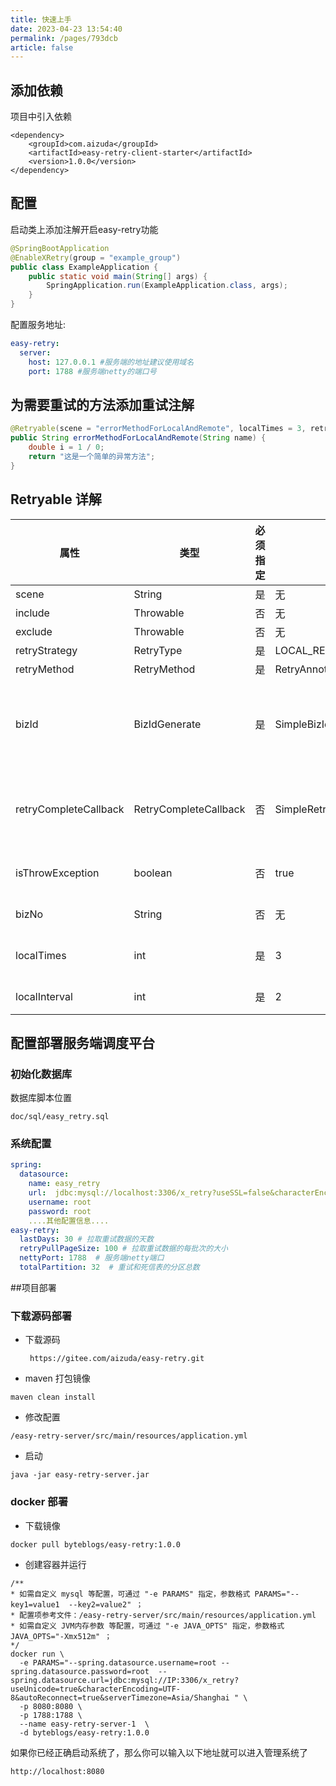 ```yaml
---
title: 快速上手
date: 2023-04-23 13:54:40
permalink: /pages/793dcb
article: false
---
```


## 添加依赖
项目中引入依赖
```
<dependency>
    <groupId>com.aizuda</groupId>
    <artifactId>easy-retry-client-starter</artifactId>
    <version>1.0.0</version>
</dependency>
```

## 配置
启动类上添加注解开启easy-retry功能
```java
@SpringBootApplication
@EnableXRetry(group = "example_group")
public class ExampleApplication {
    public static void main(String[] args) {
        SpringApplication.run(ExampleApplication.class, args);
    }
}
```

配置服务地址:
```yaml
easy-retry:
  server: 
    host: 127.0.0.1 #服务端的地址建议使用域名
    port: 1788 #服务端netty的端口号

```


## 为需要重试的方法添加重试注解
```java
@Retryable(scene = "errorMethodForLocalAndRemote", localTimes = 3, retryStrategy = RetryType.LOCAL_REMOTE)
public String errorMethodForLocalAndRemote(String name) {
    double i = 1 / 0;
    return "这是一个简单的异常方法";
}
```

## Retryable 详解
|属性|类型|必须指定|默认值|描述|
|-|-|-|-|-|
| scene |String|是|无|场景|
| include | Throwable |否|无|包含的异常|
| exclude |Throwable|否|无|排除的异常|
| retryStrategy|RetryType|是|LOCAL_REMOTE|重试策略|
| retryMethod|RetryMethod|是|RetryAnnotationMethod|重试处理入口|
| bizId | BizIdGenerate |是| SimpleBizIdGenerate |自定义业务id，默认为hash(param),传入成员列表，全部拼接取hash|
| retryCompleteCallback | RetryCompleteCallback |否| SimpleRetryCompleteCallback |服务端重试完成(重试成功、重试到达最大次数)回调客户端|
| isThrowException|boolean|否|true| 本地重试完成后是否抛出异常 |
| bizNo |String|否|无| bizNo spel表达式|
| localTimes |int|是|3| 本地重试次数 次数必须大于等于1|
| localInterval |int|是|2| 本地重试间隔时间(s)|

## 配置部署服务端调度平台
### 初始化数据库
数据库脚本位置
```
doc/sql/easy_retry.sql
```

### 系统配置
```yaml
spring:
  datasource:
    name: easy_retry
    url:  jdbc:mysql://localhost:3306/x_retry?useSSL=false&characterEncoding=utf8&useUnicode=true
    username: root
    password: root
    ....其他配置信息....
easy-retry:
  lastDays: 30 # 拉取重试数据的天数
  retryPullPageSize: 100 # 拉取重试数据的每批次的大小
  nettyPort: 1788  # 服务端netty端口
  totalPartition: 32  # 重试和死信表的分区总数

```

##项目部署
### 下载源码部署
- 下载源码
  ```
   https://gitee.com/aizuda/easy-retry.git
  ```

- maven 打包镜像
```
maven clean install
```

- 修改配置
```
/easy-retry-server/src/main/resources/application.yml
```

- 启动
```
java -jar easy-retry-server.jar
```

### docker 部署
- 下载镜像
```
docker pull byteblogs/easy-retry:1.0.0
```

- 创建容器并运行

```
/**
* 如需自定义 mysql 等配置，可通过 "-e PARAMS" 指定，参数格式 PARAMS="--key1=value1  --key2=value2" ；
* 配置项参考文件：/easy-retry-server/src/main/resources/application.yml
* 如需自定义 JVM内存参数 等配置，可通过 "-e JAVA_OPTS" 指定，参数格式 JAVA_OPTS="-Xmx512m" ；
*/
docker run \
  -e PARAMS="--spring.datasource.username=root --spring.datasource.password=root  --spring.datasource.url=jdbc:mysql://IP:3306/x_retry?useUnicode=true&characterEncoding=UTF-8&autoReconnect=true&serverTimezone=Asia/Shanghai " \
  -p 8080:8080 \
  -p 1788:1788 \
  --name easy-retry-server-1  \
  -d byteblogs/easy-retry:1.0.0

```

如果你已经正确启动系统了，那么你可以输入以下地址就可以进入管理系统了
```
http://localhost:8080
```

